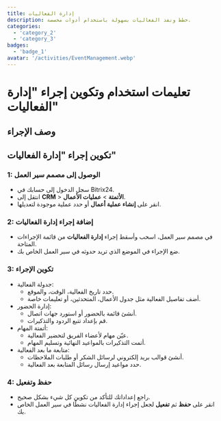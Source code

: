 ```yaml
---
title: إدارة الفعاليات
description: خطط ونفذ الفعاليات بسهولة باستخدام أدوات مخصصة.
categories: 
  - 'category_2'
  - 'category_3'
badges: 
  - 'badge_1'
avatar: '/activities/EventManagement.webp'
---
```

# تعليمات استخدام وتكوين إجراء "إدارة الفعاليات"

## وصف الإجراء

## **تكوين إجراء "إدارة الفعاليات"**

### 1: الوصول إلى مصمم سير العمل
- سجل الدخول إلى حسابك في Bitrix24.
- انتقل إلى **CRM** > **الأتمتة** > **عمليات الأعمال**.
- انقر على **إنشاء عملية أعمال** أو حدد عملية موجودة لتعديلها.

### 2: إضافة إجراء إدارة الفعاليات
- في مصمم سير العمل، اسحب وأسقط إجراء **إدارة الفعاليات** من قائمة الإجراءات المتاحة.
- ضع الإجراء في الموضع الذي تريد حدوثه في سير العمل الخاص بك.

### 3: تكوين الإجراء
- جدولة الفعالية:
  - حدد تاريخ الفعالية، الوقت، والموقع.
  - أضف تفاصيل الفعالية مثل جدول الأعمال، المتحدثين، أو تعليمات خاصة.
- إدارة الحضور:
  - أنشئ قائمة بالحضور أو استورد جهات اتصال.
  - قم بإعداد تتبع الردود والتذكيرات.
- أتمتة المهام:
  - عيّن مهام لأعضاء الفريق لتحضير الفعالية.
  - أتمت التذكيرات بالمواعيد النهائية وتسليم المهام.
- متابعة ما بعد الفعالية:
  - أنشئ قوالب بريد إلكتروني لرسائل الشكر أو طلبات الملاحظات.
  - حدد مواعيد إرسال رسائل المتابعة بعد الفعالية.

### 4: حفظ وتفعيل
- راجع إعداداتك للتأكد من تكوين كل شيء بشكل صحيح.
- انقر على **حفظ** ثم **تفعيل** لجعل إجراء إدارة الفعاليات نشطًا في سير العمل الخاص بك.